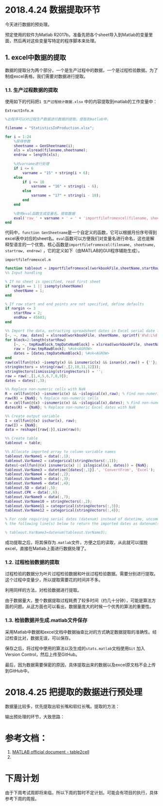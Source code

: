 # 2018.4.24 数据提取环节

今天进行数据的预处理。

预定使用的软件为Matlab R2017b。准备先把各个sheet导入到Matlab的变量里面，然后再对这些变量写特定的程序脚本来处理。

## 1. excel中数据的提取

数据的提取分为两个部分，一个是生产过程中的数据，一个是过程检验数据。为了制成excel表格，我们需要对数据进行提取。

### 1.1. 生产过程数据的提取

使用如下的代码把`1 生产过程统计数据.xlsx` 中的内容提取到matlab的工作变量中：

`ExtractInfo.m` 

```matlab
%此程序可以对过程生产数据进行数据的提取，提取到matlab中。

filename = "StatisticsInProduction.xlsx";

for i = 1:24
	%获得参数
    sheetname = GenSheetname(i);
    xls = xlsread(filename,sheetname);
    endrow = length(xls);
    
    %对varname进行处理
    if i <= 6
        varname = "15" + string(i + 6);            
    else
        if i <= 18
            varname = "16" + string(i - 6);
        else
            varname = "17" + string(i - 18);
        end
    end
    
    %使用eval函数生成变量名、提取数据
    eval('raw_' + varname + ' = ' + 'importfilefromexcel(filename, sheetname, 2, endrow);');
end
```

代码中，`function GenSheetname`是一个自定义的函数，它可以根据月份序号得到excel表中对应的sheet名。`eval`函数可以方便我们对变量名进行命名，这也是解释型语言的一个优势。核心函数是`importfilefromexcel(filename, sheetname, startrow, endrow)` ，它的定义如下（由MATLAB的GUI程序辅助生成）。

`importfilefromexcel.m` 

```matlab
function tableout = importfilefromexcel(workbookFile,sheetName,startRow,endRow)
%% Input handling

% If no sheet is specified, read first sheet
if nargin == 1 || isempty(sheetName)
    sheetName = 1;
end

% If row start and end points are not specified, define defaults
if nargin <= 3
    startRow = 2;
    endRow = 45603;
end

%% Import the data, extracting spreadsheet dates in Excel serial date format
[~, ~, raw, dates] = xlsread(workbookFile, sheetName, sprintf('A%d:L%d',startRow(1),endRow(1)),'' , @convertSpreadsheetExcelDates);
for block=2:length(startRow)
    [~, ~, tmpRawBlock,tmpDateNumBlock] = xlsread(workbookFile, sheetName, sprintf('A%d:L%d',startRow(block),endRow(block)),'' , @convertSpreadsheetExcelDates);
    raw = [raw;tmpRawBlock]; %#ok<AGROW>
    dates = [dates;tmpDateNumBlock]; %#ok<AGROW>
end
raw(cellfun(@(x) ~isempty(x) && isnumeric(x) && isnan(x),raw)) = {''};
stringVectors = string(raw(:,[2,10,11,12]));
stringVectors(ismissing(stringVectors)) = '';
raw = raw(:,[1,4,5,6,7,8,9]);
dates = dates(:,3);

%% Replace non-numeric cells with NaN
R = cellfun(@(x) ~isnumeric(x) && ~islogical(x),raw); % Find non-numeric cells
raw(R) = {NaN}; % Replace non-numeric cells
R = cellfun(@(x) ~isnumeric(x) && ~islogical(x),dates); % Find non-numeric cells
dates(R) = {NaN}; % Replace non-numeric Excel dates with NaN

%% Create output variable
I = cellfun(@(x) ischar(x), raw);
raw(I) = {NaN};
data = reshape([raw{:}],size(raw));

%% Create table
tableout = table;

%% Allocate imported array to column variable names
tableout.VarName1 = data(:,1);
tableout.VarName2 = categorical(stringVectors(:,1));
dates(~cellfun(@(x) isnumeric(x) || islogical(x), dates)) = {NaN};
tableout.VarName3 = datetime([dates{:,1}].', 'ConvertFrom', 'Excel');
tableout.VarName4 = data(:,2);
tableout.VarName5 = data(:,3);
tableout.VarName6 = data(:,4);
tableout.SD = data(:,5);
tableout.CPK = data(:,6);
tableout.VarName9 = data(:,7);
tableout.VarName10 = stringVectors(:,2);
tableout.VarName11 = categorical(stringVectors(:,3));
tableout.VarName12 = categorical(stringVectors(:,4));

% For code requiring serial dates (datenum) instead of datetime, uncomment
% the following line(s) below to return the imported dates as datenum(s).

% tableout.VarName3=datenum(tableout.VarName3);

```

成功提取之后，将其保存为`.matlab`文件，方便之后的读取，从此就可以摆脱excel，直接在Matlab上面进行数据处理了。

### 1.2. 过程检验数据的提取

过程检验的数据分为叶片过程检验数据和叶丝过程检验数据。需要分别进行提取。这个过程中变量少，所以提取需要花的时间并不多。

利用同样的方法，对检验数据进行提取。



由于数据量大，整个数据提取过程耗费了较多时间（约几十分钟），可能是算法方面的问题。从这方面也可以看出，数据量庞大的时候一个优秀的算法的重要性。

### 1.3. 检验数据并生成.matlab文件保存

采用Matlab中数据和excel文档中数据抽查比对的方式确定数据提取的准确性。经过检查比对，数据无误，可以保存。

保存之后，将过程中使用的算法以及生成的`stats.matlab`文档使用`Git` 加入Version Control，然后上传至GitHub。

最后，因为数据需要保密的原因，具体提取出来的数据以及excel原文档不会上传到GitHub中。



# 2018.4.25 把提取的数据进行预处理

数据量比较多，优先提取出软长嘴和软红长嘴。提取的方法：

输出预处理的环节，大致思路：









# 参考文档：

1. [MATLAB official document - table2cell](https://ww2.mathworks.cn/help/matlab/ref/table2cell.html)
2. ​



# 下周计划

由于下周考试周即将来临，所以下周的暂时不定计划。可能会有项目的执行，具体参考下周的周报。